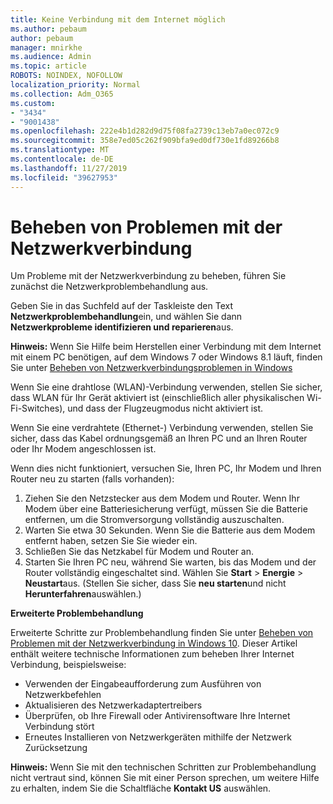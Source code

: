 ```yaml
---
title: Keine Verbindung mit dem Internet möglich
ms.author: pebaum
author: pebaum
manager: mnirkhe
ms.audience: Admin
ms.topic: article
ROBOTS: NOINDEX, NOFOLLOW
localization_priority: Normal
ms.collection: Adm_O365
ms.custom:
- "3434"
- "9001438"
ms.openlocfilehash: 222e4b1d282d9d75f08fa2739c13eb7a0ec072c9
ms.sourcegitcommit: 358e7ed05c262f909bfa9ed0df730e1fd89266b8
ms.translationtype: MT
ms.contentlocale: de-DE
ms.lasthandoff: 11/27/2019
ms.locfileid: "39627953"
---
```

# <a name="fix-network-connection-issues"></a>Beheben von Problemen mit der Netzwerkverbindung

Um Probleme mit der Netzwerkverbindung zu beheben, führen Sie zunächst die Netzwerkproblembehandlung aus. 

Geben Sie in das Suchfeld auf der Taskleiste den Text **Netzwerkproblembehandlung**ein, und wählen Sie dann **Netzwerkprobleme identifizieren und reparieren**aus.

**Hinweis:** Wenn Sie Hilfe beim Herstellen einer Verbindung mit dem Internet mit einem PC benötigen, auf dem Windows 7 oder Windows 8.1 läuft, finden Sie unter [Beheben von Netzwerkverbindungsproblemen in Windows](https://support.microsoft.com/help/15287) 

Wenn Sie eine drahtlose (WLAN)-Verbindung verwenden, stellen Sie sicher, dass WLAN für Ihr Gerät aktiviert ist (einschließlich aller physikalischen Wi-Fi-Switches), und dass der Flugzeugmodus nicht aktiviert ist.

Wenn Sie eine verdrahtete (Ethernet-) Verbindung verwenden, stellen Sie sicher, dass das Kabel ordnungsgemäß an Ihren PC und an Ihren Router oder Ihr Modem angeschlossen ist.

Wenn dies nicht funktioniert, versuchen Sie, Ihren PC, Ihr Modem und Ihren Router neu zu starten (falls vorhanden):

1. Ziehen Sie den Netzstecker aus dem Modem und Router. Wenn Ihr Modem über eine Batteriesicherung verfügt, müssen Sie die Batterie entfernen, um die Stromversorgung vollständig auszuschalten.
2. Warten Sie etwa 30 Sekunden. Wenn Sie die Batterie aus dem Modem entfernt haben, setzen Sie Sie wieder ein.
3. Schließen Sie das Netzkabel für Modem und Router an.
4. Starten Sie Ihren PC neu, während Sie warten, bis das Modem und der Router vollständig eingeschaltet sind. Wählen Sie **Start** > **Energie** > **Neustart**aus. (Stellen Sie sicher, dass Sie **neu starten**und nicht **Herunterfahren**auswählen.)

**Erweiterte Problembehandlung**

Erweiterte Schritte zur Problembehandlung finden Sie unter [Beheben von Problemen mit der Netzwerkverbindung in Windows 10](https://support.microsoft.com/help/10741?ocid=SMC10741%2F). Dieser Artikel enthält weitere technische Informationen zum beheben Ihrer Internet Verbindung, beispielsweise:

- Verwenden der Eingabeaufforderung zum Ausführen von Netzwerkbefehlen
- Aktualisieren des Netzwerkadaptertreibers
- Überprüfen, ob Ihre Firewall oder Antivirensoftware Ihre Internet Verbindung stört
- Erneutes Installieren von Netzwerkgeräten mithilfe der Netzwerk Zurücksetzung

**Hinweis:** Wenn Sie mit den technischen Schritten zur Problembehandlung nicht vertraut sind, können Sie mit einer Person sprechen, um weitere Hilfe zu erhalten, indem Sie die Schaltfläche **Kontakt US** auswählen.